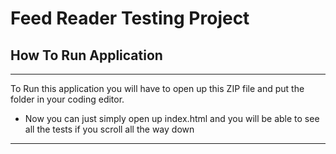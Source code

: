 # Feed Reader Testing Project

## How To Run Application
-----------------------------------------------------------------------
To Run this application you will have to open up this ZIP file and put the folder in your coding editor. 
- Now you can just simply open up index.html and you will be able to see all the tests if you scroll all the way down
-----------------------------------------------------------------------
